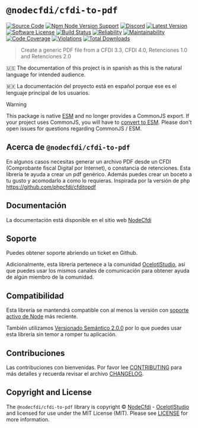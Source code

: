 # `@nodecfdi/cfdi-to-pdf`

[![Source Code][badge-source]][source]
[![Npm Node Version Support][badge-node-version]][node-version]
[![Discord][badge-discord]][discord]
[![Latest Version][badge-release]][release]
[![Software License][badge-license]][license]
[![Build Status][badge-build]][build]
[![Reliability][badge-reliability]][reliability]
[![Maintainability][badge-maintainability]][maintainability]
[![Code Coverage][badge-coverage]][coverage]
[![Violations][badge-violations]][violations]
[![Total Downloads][badge-downloads]][downloads]

> Create a generic PDF file from a CFDI 3.3, CFDI 4.0, Retenciones 1.0 and Retenciones 2.0

:us: The documentation of this project is in spanish as this is the natural language for intended audience.

:mexico: La documentación del proyecto está en español porque ese es el lenguaje principal de los usuarios.

> [!WARNING]
> This package is native [ESM](https://developer.mozilla.org/en-US/docs/Web/JavaScript/Guide/Modules) and no longer provides a CommonJS export. If your project uses CommonJS, you will have to [convert to ESM](https://gist.github.com/sindresorhus/a39789f98801d908bbc7ff3ecc99d99c). Please don't open issues for questions regarding CommonJS / ESM.

## Acerca de `@nodecfdi/cfdi-to-pdf`

En algunos casos necesitas generar un archivo PDF desde un CFDI (Comprobante fiscal Digital por Internet), o constancia
de retenciones. Esta librería te ayuda a crear un pdf genérico. Además puedes crear un boceto a tu gusto y acomodarlo a
como lo requieras. Inspirada por la versión de php <https://github.com/phpcfdi/cfditopdf>

## Documentación

La documentación está disponible en el sitio web [NodeCfdi](https://nodecfdi.com/librarys/cfdi-to-pdf/getting-started/)

## Soporte

Puedes obtener soporte abriendo un ticket en Github.

Adicionalmente, esta librería pertenece a la comunidad [OcelotlStudio](https://ocelotlstudio.com), así que puedes usar los mismos canales de comunicación para obtener ayuda de algún miembro de la comunidad.

## Compatibilidad

Esta librería se mantendrá compatible con al menos la versión con
[soporte activo de Node](https://nodejs.org/es/about/releases/) más reciente.

También utilizamos [Versionado Semántico 2.0.0](https://semver.org/lang/es/) por lo que puedes usar esta librería sin temor a romper tu aplicación.

## Contribuciones

Las contribuciones con bienvenidas. Por favor lee [CONTRIBUTING][] para más detalles y recuerda revisar el archivo [CHANGELOG][].

## Copyright and License

The `@nodecfdi/cfdi-to-pdf` library is copyright © [NodeCfdi](https://github.com/nodecfdi) - [OcelotlStudio](https://ocelotlstudio.com) and licensed for use under the MIT License (MIT). Please see [LICENSE][] for more information.

[contributing]: https://github.com/nodecfdi/.github/blob/main/docs/CONTRIBUTING.md
[changelog]: https://github.com/nodecfdi/cfdi-to-pdf/blob/main/CHANGELOG.md
[source]: https://github.com/nodecfdi/cfdi-to-pdf
[node-version]: https://www.npmjs.com/package/@nodecfdi/cfdi-to-pdf
[discord]: https://discord.gg/AsqX8fkW2k
[release]: https://www.npmjs.com/package/@nodecfdi/cfdi-to-pdf
[license]: https://github.com/nodecfdi/cfdi-to-pdf/blob/main/LICENSE.md
[build]: https://github.com/nodecfdi/cfdi-to-pdf/actions/workflows/build.yml?query=branch:main
[reliability]: https://sonarcloud.io/component_measures?id=nodecfdi_cfdi-to-pdf&metric=Reliability
[maintainability]: https://sonarcloud.io/component_measures?id=nodecfdi_cfdi-to-pdf&metric=Maintainability
[coverage]: https://sonarcloud.io/component_measures?id=nodecfdi_cfdi-to-pdf&metric=Coverage
[violations]: https://sonarcloud.io/project/issues?id=nodecfdi_cfdi-to-pdf&resolved=false
[downloads]: https://www.npmjs.com/package/@nodecfdi/cfdi-to-pdf
[badge-source]: https://img.shields.io/badge/source-nodecfdi/cfdi--to--pdf-blue.svg?logo=github
[badge-node-version]: https://img.shields.io/node/v/@nodecfdi/cfdi-to-pdf.svg?logo=nodedotjs
[badge-discord]: https://img.shields.io/discord/459860554090283019?logo=discord
[badge-release]: https://img.shields.io/npm/v/@nodecfdi/cfdi-to-pdf.svg?logo=npm
[badge-license]: https://img.shields.io/github/license/nodecfdi/cfdi-to-pdf.svg?logo=open-source-initiative
[badge-build]: https://img.shields.io/github/actions/workflow/status/nodecfdi/cfdi-to-pdf/build.yml?branch=main
[badge-reliability]: https://sonarcloud.io/api/project_badges/measure?project=nodecfdi_cfdi-to-pdf&metric=reliability_rating
[badge-maintainability]: https://sonarcloud.io/api/project_badges/measure?project=nodecfdi_cfdi-to-pdf&metric=sqale_rating
[badge-coverage]: https://img.shields.io/sonar/coverage/nodecfdi_cfdi-to-pdf/main?logo=sonarcloud&server=https%3A%2F%2Fsonarcloud.io
[badge-violations]: https://img.shields.io/sonar/violations/nodecfdi_cfdi-to-pdf/main?format=long&logo=sonarcloud&server=https%3A%2F%2Fsonarcloud.io
[badge-downloads]: https://img.shields.io/npm/dm/@nodecfdi/cfdi-to-pdf.svg?logo=npm
